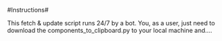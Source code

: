 #Instructions#

This fetch & update script runs 24/7 by a bot. You, as a user, just need to download the components_to_clipboard.py to your local machine and....
